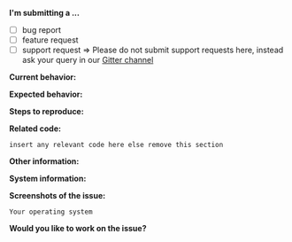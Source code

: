 **I'm submitting a ...**  <!-- check one with "x" -->
- [ ] bug report
- [ ] feature request
- [ ] support request => Please do not submit support requests here, instead ask your query in our [Gitter channel](https://gitter.im/fossasia/susi_server)

**Current behavior:**
<!-- Describe how the bug manifests. -->

**Expected behavior:**
<!-- Describe what the behavior would be without the bug. -->

**Steps to reproduce:**
<!-- If you are able to illustrate the bug or feature request with an example, please provide steps to reproduce -->

**Related code:**

```
insert any relevant code here else remove this section
```

**Other information:**
<!-- List any other information that is relevant to your issue. Stack traces, related issues, suggestions on how to fix, Stack Overflow links, forum links, etc. -->

**System information:**

<!-- Add information about the system you're facing this bug on. If you think this is irrelevant or if it's a UI bug or a feature request, please remove this section -->

**Screenshots of the issue:**
<!-- Wherever applicable attach a screenshot of the issue. -->

```
Your operating system
```

**Would you like to work on the issue?**

<!-- Please let us know if you can work on it or the issue should be assigned to someone else. -->
```
